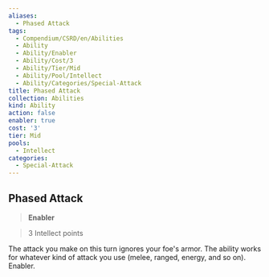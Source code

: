 ```yaml
---
aliases:
  - Phased Attack
tags:
  - Compendium/CSRD/en/Abilities
  - Ability
  - Ability/Enabler
  - Ability/Cost/3
  - Ability/Tier/Mid
  - Ability/Pool/Intellect
  - Ability/Categories/Special-Attack
title: Phased Attack
collection: Abilities
kind: Ability
action: false
enabler: true
cost: '3'
tier: Mid
pools:
  - Intellect
categories:
  - Special-Attack
---
```

## Phased Attack    
>**Enabler**    
>3 Intellect points  
    
The attack you make on this turn ignores your foe's armor. The ability works for whatever kind of attack you use (melee, ranged, energy, and so on). Enabler.